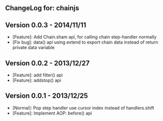 ## ChangeLog for: chainjs

## Version 0.0.3 - 2014/11/11

- [Feature]: Add Chain.sham api, for calling chain step-handler normally
- [Fix bug]: data() api using extend to export chain data instead of return private data variable


## Version 0.0.2 - 2013/12/27

- [Feature]: add filter() api 
- [Feature]: addstop() api

## Version 0.0.1 - 2013/12/25

- [Normal]: Pop step handler use cursor index instead of handlers.shift
- [Feature]: Implement AOP: before() api